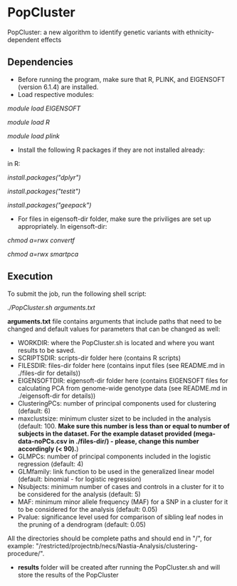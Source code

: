 # PopCluster
PopCluster: a new algorithm to identify genetic variants with ethnicity-dependent effects

## Dependencies
* Before running the program, make sure that R, PLINK, and EIGENSOFT (version 6.1.4) are installed.
* Load respective modules:

*module load EIGENSOFT*

*module load R*

*module load plink*

* Install the following R packages if they are not installed already:

in R:

*install.packages("dplyr")*

*install.packages("testit")*

*install.packages("geepack")*

* For files in eigensoft-dir folder, make sure the priviliges are set up appropriately. In eigensoft-dir:

*chmod a=rwx convertf*

*chmod a=rwx smartpca*

## Execution
To submit the job, run the following shell script:

*./PopCluster.sh arguments.txt*

**arguments.txt** file contains arguments that include paths that need to be changed and default values for parameters that can be changed as well:

* WORKDIR: where the PopCluster.sh is located and where you want results to be saved.
* SCRIPTSDIR: scripts-dir folder here (contains R scripts)
* FILESDIR: files-dir folder here (contains input files (see README.md in ./files-dir for details))
* EIGENSOFTDIR: eigensoft-dir folder here (contains EIGENSOFT files for calculating PCA from genome-wide genotype data (see README.md in ./eigensoft-dir for details))
* ClusteringPCs: number of principal components used for clustering (default: 6)
* maxclustsize: minimum cluster sizet to be included in the analysis (default: 100. **Make sure this number is less than or equal to number of subjects in the dataset. For the example dataset provided (mega-data-noPCs.csv in ./files-dir/) - please, change this number accordingly (< 90).**)
* GLMPCs: number of principal components included in the logistic regression (default: 4)
* GLMfamily: link function to be used in the generalized linear model (default: binomial - for logistic regression)
* Nsubjects: minimum number of cases and controls in a cluster for it to be considered for the analysis (default: 5)
* MAF: minimum minor allele frequency (MAF) for a SNP in a cluster for it to be considered for the analysis (default: 0.05)
* Pvalue: significance level used for comparison of sibling leaf nodes in the pruning of a dendrogram (default: 0.05)

All the directories should be complete paths and should end in "/", for example: "/restricted/projectnb/necs/Nastia-Analysis/clustering-procedure/".

* **results** folder will be created after running the PopCluster.sh and will store the results of the PopCluster

